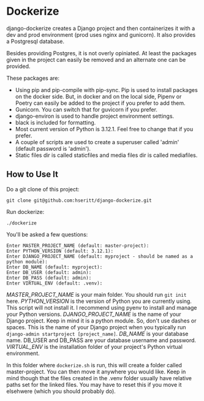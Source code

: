 # Dockerize

django-dockerize creates a Django project and then containerizes it with a dev and prod environment (prod uses nginx and gunicorn). It also provides a Postgresql database.

Besides providing Postgres, it is not overly opiniated. At least the packages given in the project can easily be removed and an alternate one can be provided.

These packages are:

* Using pip and pip-compile with pip-sync. Pip is used to install packages on the docker side. But, in docker and on the local side, Pipenv or Poetry can easily be added to the project if you prefer to add them.
* Gunicorn. You can switch that for guvicorn if you prefer.
* django-environ is used to handle project environment settings.
* black is included for formatting.
* Most current version of Python is 3.12.1. Feel free to change that if you prefer.
* A couple of scripts are used to create a superuser called 'admin' (default password is 'admin').
* Static files dir is called staticfiles and media files dir is called mediafiles.

## How to Use It

Do a git clone of this project:

```
git clone git@github.com:hseritt/django-dockerize.git
```

Run dockerize:

```
./dockerize
```

You'll be asked a few questions:

```
Enter MASTER_PROJECT_NAME (default: master-project): 
Enter PYTHON_VERSION (default: 3.12.1): 
Enter DJANGO_PROJECT_NAME (default: myproject - should be named as a python module): 
Enter DB_NAME (default: myproject): 
Enter DB_USER (default: admin): 
Enter DB_PASS (default: admin): 
Enter VIRTUAL_ENV (default: .venv):
```

*MASTER_PROJECT_NAME* is your main folder. You should run `git init` here.
*PYTHON_VERSION* is the version of Python you are currently using. This script will not install it. I recommend using pyenv to install and manage your Python versions.
*DJANGO_PROJECT_NAME* is the name of your Django project. Keep in mind it is a python module. So, don't use dashes or spaces. This is the name of your Django project when you typically run `django-admin startproject [project_name]`.
*DB_NAME* is your database name. DB_USER and DB_PASS are your database username and password.
*VIRTUAL_ENV* is the installation folder of your project's Python virtual environment.

In this folder where `dockerize.sh` is run, this will create a folder called master-project. You can then move it anywhere you would like. Keep in mind though that the files created in the .venv folder usually have relative paths set for the linked files. You may have to reset this if you move it elsehwere (which you should probably do).

